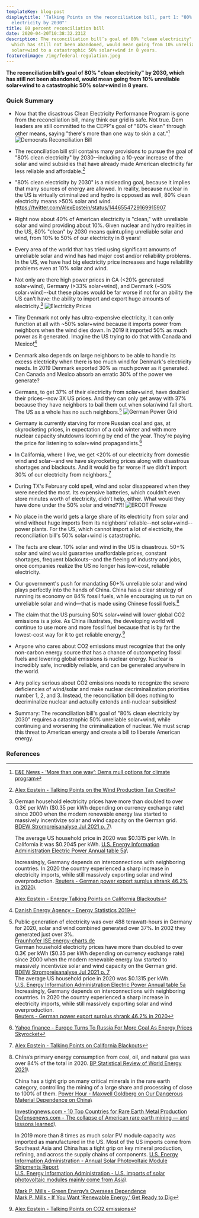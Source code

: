 ```yaml
---
templateKey: blog-post
displaytitle: 'Talking Points on the reconciliation bill, part 1: "80% clean
  electricity by 2030"'
title: 80 percent reconciliation bill
date: 2020-04-20T10:38:32.231Z
description: The reconciliation bill’s goal of 80% "clean electricity" by 2030,
  which has still not been abandoned, would mean going from 10% unreliable
  solar+wind to a catastrophic 50% solar+wind in 8 years.
featuredimage: /img/federal-regulation.jpeg
---
```

**The reconciliation bill’s goal of 80% "clean electricity" by 2030, which has still not been abandoned, would mean going from 10% unreliable solar+wind to a catastrophic 50% solar+wind in 8 years.**

### Quick Summary

- Now that the disastrous Clean Electricity Performance Program is gone from the reconciliation bill, many think our grid is safe. Not true. Dem leaders are still committed to the CEPP's goal of "80% clean" through other means, saying "there's more than one way to skin a cat."[^1]
![Democrats Reconciliation Bill](/img/80-percent-01.jpeg)

- The reconciliation bill still contains many provisions to pursue the goal of "80% clean electricity" by 2030--including a 10-year increase of the solar and wind subsidies that have already made American electricity far less reliable and affordable.[^2]

- "80% clean electricity by 2030" is a misleading goal, because it implies that many sources of energy are allowed. In reality, because nuclear in the US is virtually criminalized and hydro is opposed as well, 80% clean electricity means >50% solar and wind.
https://twitter.com/AlexEpstein/status/1446554729169915907

- Right now about 40% of American electricity is "clean," with unreliable solar and wind providing about 10%. Given nuclear and hydro realities in the US, 80% "clean" by 2030 means quintupling unreliable solar and wind, from 10% to 50% of our electricity in 8 years!

- Every area of the world that has tried using significant amounts of unreliable solar and wind has had major cost and/or reliability problems. In the US, we have had big electricity price increases and huge reliability problems even at 10% solar and wind.

- Not only are there high power prices in CA (<20% generated solar+wind), Germany (>33% solar+wind), and Denmark (~50% solar+wind)--but these places would be far worse if not for an ability the US can't have: the ability to import and export huge amounts of electricity.[^3]
![Electricity Prices](/img/80-im5.jpg)

- Tiny Denmark not only has ultra-expensive electricity, it can only function at all with ~50% solar+wind because it imports power from neighbors when the wind dies down. In 2019 it imported 50% as much power as it generated. Imagine the US trying to do that with Canada and Mexico![^4]

- Denmark also depends on large neighbors to be able to handle its excess electricity when there is too much wind for Denmark's electricity needs. In 2019 Denmark exported 30% as much power as it generated. Can Canada and Mexico absorb an erratic 30% of the power we generate?

- Germans, to get 37% of their electricity from solar+wind, have doubled their prices--now 3X US prices. And they can only get away with 37% because they have neighbors to bail them out when solar/wind fall short. The US as a whole has no such neighbors.[^5]
![German Power Grid](static/img/art-15-no-matter-how-much-solar-and-wind-you-build-you-can-never-rely-on-them.png)

- Germany is currently starving for more Russian coal and gas, at skyrocketing prices, in expectation of a cold winter and with more nuclear capacity shutdowns looming by end of the year. They're paying the price for listening to solar+wind propagandists.[^6]

- In California, where I live, we get <20% of our electricity from domestic wind and solar--and we have skyrocketing prices along with disastrous shortages and blackouts. And it would be far worse if we didn't import 30% of our electricity from neighbors.[^7]

- During TX's February cold spell, wind and solar disappeared when they were needed the most. Its expensive batteries, which couldn't even store minutes worth of electricity, didn’t help, either. What would they have done under the 50% solar and wind??!!
![ERCOT Freeze](static/img/tx-freeze.png)

- No place in the world gets a large share of its electricity from solar and wind without huge imports from its neighbors' reliable--not solar+wind--power plants. For the US, which cannot import a lot of electricity, the reconciliation bill's 50% solar+wind is catastrophic.

- The facts are clear. 10% solar and wind in the US is disastrous. 50+% solar and wind would guarantee unaffordable prices, constant shortages, frequent blackouts--and the fleeing of industry and jobs, once companies realize the US no longer has low-cost, reliable electricity.

- Our government's push for mandating 50+% unreliable solar and wind plays perfectly into the hands of China. China has a clear strategy of running its economy on 84% fossil fuels, while encouraging us to run on unreliable solar and wind—that is made using Chinese fossil fuels.[^8]

- The claim that the US pursuing 50% solar+wind will lower global CO2 emissions is a joke. As China illustrates, the developing world will continue to use more and more fossil fuel because that is by far the lowest-cost way for it to get reliable energy.[^9]

- Anyone who cares about CO2 emissions must recognize that the only non-carbon energy source that has a chance of outcompeting fossil fuels and lowering global emissions is nuclear energy. Nuclear is incredibly safe, incredibly reliable, and can be generated anywhere in the world.

- Any policy serious about CO2 emissions needs to recognize the severe deficiencies of wind/solar and make nuclear decriminalization priorities number 1, 2, and 3. Instead, the reconciliation bill does nothing to decriminalize nuclear and actually extends anti-nuclear subsidies!

- Summary: The reconciliation bill's goal of "80% clean electricity by 2030" requires a catastrophic 50% unreliable solar+wind, while continuing and worsening the criminalization of nuclear. We must scrap this threat to American energy and create a bill to liberate American energy.

### References

[^1]: [E&E News - ‘More than one way’: Dems mull options for climate program](https://www.eenews.net/articles/more-than-one-way-dems-mull-options-for-climate-program/)

[^2]: [Alex Epstein - Talking Points on the Wind Production Tax Credit](https://energytalkingpoints.com/wind-production-tax-credit/)

[^3]:
    German household electricity prices have more than doubled to over 0.3€ per kWh ($0.35 per kWh depending on currency exchange rate) since 2000 when the modern renewable energy law started to massively incentivize solar and wind capacity on the German grid.
    [BDEW Strompreisanalyse Jul 2021 p. 7](https://www.bdew.de/service/daten-und-grafiken/bdew-strompreisanalyse/)\

    The average US household price in 2020 was $0.1315 per kWh. In California it was $0.2045 per kWh.
    [U.S. Energy Information Administration Electric Power Annual table 5a](https://www.eia.gov/electricity/sales_revenue_price/pdf/table5_a.pdf)\

    Increasingly, Germany depends on interconnections with neighboring countries. In 2020 the country experienced a sharp increase in electricity imports, while still massively exporting solar and wind overproduction.
    [Reuters - German power export surplus shrank 46.2% in 2020](https://www.reuters.com/article/germany-electricity-statistics-idUSL8N2JF16X)\

    [Alex Epstein - Energy Talking Points on California Blackouts](https://energytalkingpoints.com/california-blackouts/)

[^4]: [Danish Energy Agency - Energy Statistics 2019](https://ens.dk/en/our-services/statistics-data-key-figures-and-energy-maps/annual-and-monthly-statistics)

[^5]:
    Public generation of electricity was over 488 terawatt-hours in Germany for 2020, solar and wind combined generated over 37%. In 2002 they generated just over 3%.\
    [Fraunhofer ISE energy-charts.de](https://energy-charts.info/charts/energy_pie/chart.htm?l=en&c=DE&year=2020)\
    German household electricity prices have more than doubled to over 0.3€ per kWh ($0.35 per kWh depending on currency exchange rate) since 2000 when the modern renewable energy law started to massively incentivize solar and wind capacity on the German grid.\
    [BDEW Strompreisanalyse Jul 2021 p. 7](https://www.bdew.de/service/daten-und-grafiken/bdew-strompreisanalyse/)\
    The average US household price in 2020 was $0.1315 per kWh.\
    [U.S. Energy Information Administration Electric Power Annual table 5a](https://www.eia.gov/electricity/sales_revenue_price/pdf/table5_a.pdf)\
    Increasingly, Germany depends on interconnections with neighboring countries. In 2020 the country experienced a sharp increase in electricity imports, while still massively exporting solar and wind overproduction.\
    [Reuters - German power export surplus shrank 46.2% in 2020](https://www.reuters.com/article/germany-electricity-statistics-idUSL8N2JF16X)

[^6]: [Yahoo finance - Europe Turns To Russia For More Coal As Energy Prices Skyrocket](https://finance.yahoo.com/news/europe-turns-russia-more-coal-190000162.html)

[^7]: [Alex Epstein - Talking Points on California Blackouts](https://energytalkingpoints.com/california-blackouts/)

[^8]:
    China’s primary energy consumption from coal, oil, and natural gas was over 84% of the total in 2020.
    [BP Statistical Review of World Energy 2021](https://www.bp.com/en/global/corporate/energy-economics/statistical-review-of-world-energy.html)\

    China has a tight grip on many critical minerals in the rare earth category, controlling the mining of a large share and processing of close to 100% of them.
    [Power Hour - Maxwell Goldberg on Our Dangerous Material Dependence on China](https://youtu.be/xsViTP-9IcY)\

    [Investingnews.com - 10 Top Countries for Rare Earth Metal Production](https://investingnews.com/daily/resource-investing/critical-metals-investing/rare-earth-investing/rare-earth-producing-countries/)\
    [Defensenews.com - The collapse of American rare earth mining — and lessons learned](https://www.defensenews.com/opinion/commentary/2019/11/12/the-collapse-of-american-rare-earth-mining-and-lessons-learned/)\

    In 2019 more than 8 times as much solar PV module capacity was imported as manufactured in the US. Most of the US imports come from Southeast Asia and China has a tight grip on key mineral production, refining, and across the supply chains of components.
    [U.S. Energy Information Administration - Annual Solar Photovoltaic Module Shipments Report](https://www.eia.gov/renewable/annual/solar_photo/)\
    [U.S. Energy Information Administration - U.S. imports of solar photovoltaic modules mainly come from Asia](https://www.eia.gov/todayinenergy/detail.php?id=34952)\

    [Mark P. Mills - Green Energy’s Overseas Dependence](https://www.manhattan-institute.org/green-energy-depends-overseas-materials-components)\
    [Mark P. Mills - If You Want ‘Renewable Energy,’ Get Ready to Dig](https://www.wsj.com/articles/if-you-want-renewable-energy-get-ready-to-dig-11565045328)

[^9]: [Alex Epstein - Talking Points on CO2 emissions](https://energytalkingpoints.com/co2-emissions/)
